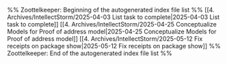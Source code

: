 %% Zoottelkeeper: Beginning of the autogenerated index file list  %%
 [[4. Archives/IntellectStorm/2025-04-03 List task to complete|2025-04-03 List task to complete]]
 [[4. Archives/IntellectStorm/2025-04-25 Conceptualize Models for Proof of address model|2025-04-25 Conceptualize Models for Proof of address model]]
 [[4. Archives/IntellectStorm/2025-05-12 Fix receipts on package show|2025-05-12 Fix receipts on package show]]
%% Zoottelkeeper: End of the autogenerated index file list  %%
